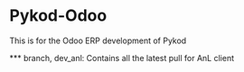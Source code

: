 # Pykod-Odoo
This is for the Odoo ERP development of Pykod

*** branch, dev_anl: Contains all the latest pull for AnL client
